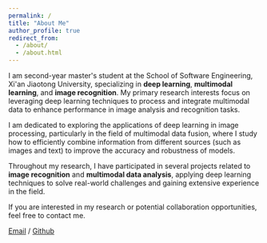 ```yaml
---
permalink: /
title: "About Me"
author_profile: true
redirect_from: 
  - /about/
  - /about.html
---
```


I am second-year master's student at the School of Software Engineering, Xi'an Jiaotong University, specializing in **deep learning**, **multimodal learning**, and **image recognition**. My primary research interests focus on leveraging deep learning techniques to process and integrate multimodal data to enhance performance in image analysis and recognition tasks.

I am dedicated to exploring the applications of deep learning in image processing, particularly in the field of multimodal data fusion, where I study how to efficiently combine information from different sources (such as images and text) to improve the accuracy and robustness of models.

Throughout my research, I have participated in several projects related to **image recognition** and **multimodal data analysis**, applying deep learning techniques to solve real-world challenges and gaining extensive experience in the field.

If you are interested in my research or potential collaboration opportunities, feel free to contact me.

[Email](15829901729@stu.xjtu.edu.cn) / [Github](https://github.com/NattyLianJc)
